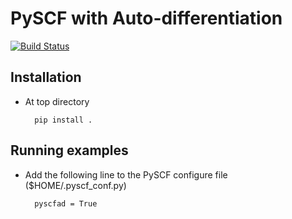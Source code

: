 PySCF with Auto-differentiation
===============================

[![Build Status](https://github.com/fishjojo/pyscfad/workflows/CI/badge.svg)](https://github.com/fishjojo/pyscfad/actions?query=workflow%3ACI)

Installation
------------

* At top directory

        pip install .

Running examples
----------------

* Add the following line to the PySCF configure file ($HOME/.pyscf\_conf.py)

        pyscfad = True
